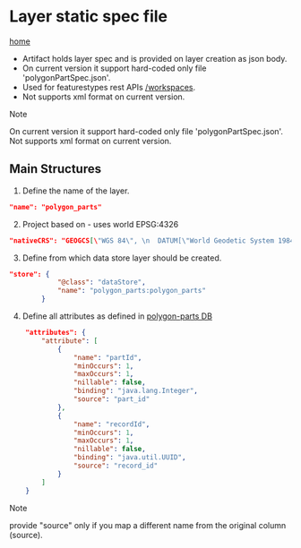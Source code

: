 # Layer static spec file
[home](../README.md)
* Artifact holds layer spec and is provided on layer creation as json body.
* On current version it support hard-coded only file 'polygonPartSpec.json'.
* Used for featurestypes rest APIs [/workspaces](https://docs.geoserver.org/latest/en/api/#1.0.0/featuretypes.yaml).
* Not supports xml format on current version.

> [!NOTE]
> On current version it support hard-coded only file 'polygonPartSpec.json'.
> Not supports xml format on current version.

## Main Structures
1. Define the name of the layer.
```json
"name": "polygon_parts"
```

2. Project based on - uses world EPSG:4326
```json
"nativeCRS": "GEOGCS[\"WGS 84\", \n  DATUM[\"World Geodetic System 1984\", \n    SPHEROID[\"WGS 84\", 6378137.0, 298.257223563, AUTHORITY[\"EPSG\",\"7030\"]], \n    AUTHORITY[\"EPSG\",\"6326\"]], \n  PRIMEM[\"Greenwich\", 0.0, AUTHORITY[\"EPSG\",\"8901\"]], \n  UNIT[\"degree\", 0.017453292519943295], \n  AXIS[\"Geodetic longitude\", EAST], \n  AXIS[\"Geodetic latitude\", NORTH], \n  AUTHORITY[\"EPSG\",\"4326\"]]"
```

3. Define from which data store layer should be created.
```json
"store": {
            "@class": "dataStore",
            "name": "polygon_parts:polygon_parts"
        }
```

4. Define all attributes as defined in [polygon-parts DB](https://github.com/MapColonies/polygon-parts-manager/blob/master/src/DAL/migration/fullSchema.sql)
```json
    "attributes": {
        "attribute": [
            {
                "name": "partId",
                "minOccurs": 1,
                "maxOccurs": 1,
                "nillable": false,
                "binding": "java.lang.Integer",
                "source": "part_id"
            },
            {
                "name": "recordId",
                "minOccurs": 1,
                "maxOccurs": 1,
                "nillable": false,
                "binding": "java.util.UUID",
                "source": "record_id"
            }
        ]
    }
```
> [!NOTE]
> provide "source" only if you map a different name from the original column (source).
